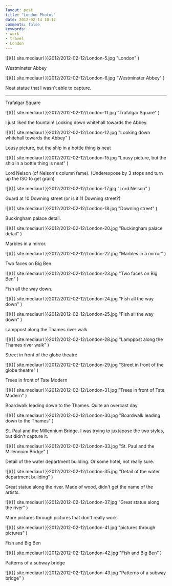 ```yaml
---
layout: post
title: "London Photos"
date: 2012-02-14 10:12
comments: false
keywords:
- work
- travel
- London
---
```

![]({{ site.mediaurl }}2012/2012-02-12/London-5.jpg "London" )


Westminster Abbey

![]({{ site.mediaurl }}2012/2012-02-12/London-6.jpg "Westminster Abbey" )


Neat statue that I wasn't able to capture.

---
Trafalgar Square

![]({{ site.mediaurl }}2012/2012-02-12/London-11.jpg "Trafalgar Square" )


I just liked the fountain! Looking down whitehall towards the Abbey.

![]({{ site.mediaurl }}2012/2012-02-12/London-12.jpg "Looking down whitehall towards the Abbey" )


Lousy picture, but the ship in a bottle thing is neat

![]({{ site.mediaurl }}2012/2012-02-12/London-15.jpg "Lousy picture, but the ship in a bottle thing is neat" )


Lord Nelson (of Nelson's column fame).  (Underexpose by 3 stops and turn up the ISO to get grain)

![]({{ site.mediaurl }}2012/2012-02-12/London-17.jpg "Lord Nelson" )


Guard at 10 Downing street (or is it 11 Downing street?)

![]({{ site.mediaurl }}2012/2012-02-12/London-18.jpg "Downing street" )


Buckingham palace detail.

![]({{ site.mediaurl }}2012/2012-02-12/London-20.jpg "Buckingham palace detail" )


Marbles in a mirror.

![]({{ site.mediaurl }}2012/2012-02-12/London-22.jpg "Marbles in a mirror" )


Two faces on Big Ben.

![]({{ site.mediaurl }}2012/2012-02-12/London-23.jpg "Two faces on Big Ben" )


Fish all the way down.

![]({{ site.mediaurl }}2012/2012-02-12/London-24.jpg "Fish all the way down" )


![]({{ site.mediaurl }}2012/2012-02-12/London-25.jpg "Fish all the way down" )


Lamppost along the Thames river walk

![]({{ site.mediaurl }}2012/2012-02-12/London-28.jpg "Lamppost along the Thames river walk" )


Street in front of the globe theatre

![]({{ site.mediaurl }}2012/2012-02-12/London-29.jpg "Street in front of the globe theatre" )


Trees in front of Tate Modern

![]({{ site.mediaurl }}2012/2012-02-12/London-31.jpg "Trees in front of Tate Modern" )


Boardwalk leading down to the Thames.  Quite an overcast day.

![]({{ site.mediaurl }}2012/2012-02-12/London-30.jpg "Boardwalk leading down to the Thames" )


St. Paul and the Millennium Bridge.  I was trying to juxtapose the two styles, but didn't capture it.

![]({{ site.mediaurl }}2012/2012-02-12/London-33.jpg "St. Paul and the Millennium Bridge" )


Detail of the water department building.  Or some hotel, not really sure.

![]({{ site.mediaurl }}2012/2012-02-12/London-35.jpg "Detail of the water department building" )


Great statue along the river.  Made of wood, didn't get the name of the artists.

![]({{ site.mediaurl }}2012/2012-02-12/London-37.jpg "Great statue along the river" )


More pictures through pictures that don't really work

![]({{ site.mediaurl }}2012/2012-02-12/London-41.jpg "pictures through pictures" )


Fish and Big Ben

![]({{ site.mediaurl }}2012/2012-02-12/London-42.jpg "Fish and Big Ben" )


Patterns of a subway bridge

![]({{ site.mediaurl }}2012/2012-02-12/London-43.jpg "Patterns of a subway bridge" )

